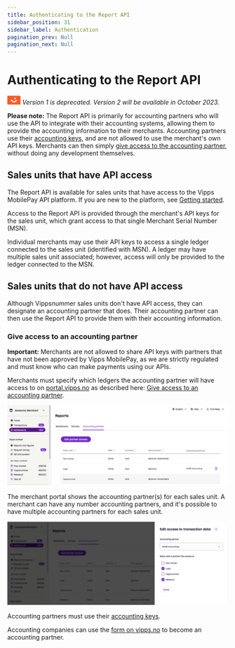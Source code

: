 ```yaml
---
title: Authenticating to the Report API
sidebar_position: 31
sidebar_label: Authentication
pagination_prev: Null
pagination_next: Null
---
```



# Authenticating to the Report API

![Vipps](../images/vipps.png) *Version 1 is deprecated. Version 2 will be available in October 2023.*

**Please note:**
The Report API is primarily for accounting partners who will use the API to integrate
with their accounting systems, allowing them to provide the accounting information to their merchants.
Accounting partners use their
[accounting keys](https://developer.vippsmobilepay.com/docs/partner/partner-keys/),
and are not allowed to use the merchant's own API keys.
Merchants can then simply
[give access to the accounting partner](#give-access-to-an-accounting-partner),
without doing any development themselves.

## Sales units that have API access

The Report API is available for sales units that have access to the Vipps MobilePay API platform.
If you are new to the platform, see
[Getting started](https://developer.vippsmobilepay.com/docs/getting-started).

Access to the Report API is provided through the merchant's API keys for the sales unit,
which grant access to that single Merchant Serial Number (MSN).

Individual merchants may use their API keys to access a single ledger connected to the sales unit (identified with MSN).
A ledger may have multiple sales unit associated; however, access will only be provided to the ledger connected to the MSN.

## Sales units that do not have API access

Although Vippsnummer sales units don't have API access, they can designate an accounting partner that does.
Their accounting partner can then use the Report API to provide them with their accounting information.

### Give access to an accounting partner

**Important:** Merchants are not allowed to share API keys with partners that have not been approved by
Vipps MobilePay, as we are strictly regulated and must know who can make payments using our APIs.

Merchants must specify which ledgers the accounting partner will have access to on
[portal.vipps.no](https://portal.vipps.no)
as described here:
[Give access to an accounting partner](https://developer.vippsmobilepay.com/docs/APIs/report-api/api-guide/overview/#give-access-to-an-accounting-partner).

![Overview over accounting-partners](../images/portal-accounting-partners-overview.png)

The merchant portal shows the accounting partner(s) for each sales unit.
A merchant can have any number accounting partners, and it's possible to have multiple accounting partners for each sales unit.

![Add a new accounting-partner](../images/portal-accounting-partners-edit.png)

Accounting partners must use their
[accounting keys](https://developer.vippsmobilepay.com/docs/partner/partner-keys/#types-of-partner-keys).

Accounting companies can use the
[form on vipps.no](https://www.vipps.no/developer/become-a-partner/)
to become an accounting partner.

